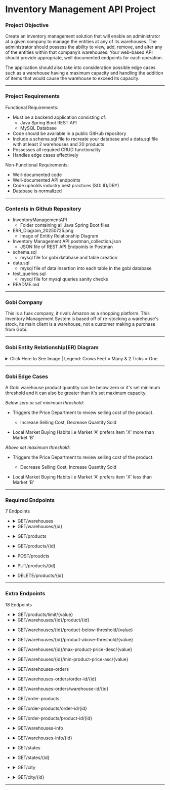 # Inventory Management API Project

### **Project Objective** 
Create an inventory management solution that will enable an administrator at a given company to manage the entities at any of its warehouses. The administrator should possess the ability to view, add, remove, and alter any of the entities within that company’s warehouses. Your web-based API should provide appropriate, well documented endpoints for each operation.

The application should also take into consideration possible edge cases such as a warehouse having a maximum capacity and handling the addition of items that would cause the warehouse to exceed its capacity.

------------------------------------

### **Project Requirements**  
Functional Requirements:
- Must be a backend application consisting of:
  - Java Spring Boot REST API
  - MySQL Database
- Code should be available in a public GitHub repository
- Include a schema.sql file to recreate your database and a data.sql file with at least 2 warehouses and 20 products
- Possesses all required CRUD functionality
- Handles edge cases effectively

Non-Functional Requirements:
- Well-documented code
- Well-documented API endpoints
- Code upholds industry best practices (SOLID/DRY)
- Database is normalized

-------------------------------------

### **Contents in Github Repository**  

- InventoryManagementAPI
   - Folder containing all Java Spring Boot files
- ERR_Diagram_20250725.png
   - Image of Entitiy Relationship Diagram
- Inventory Management API.postman_collection.json
   - JSON file of REST API Endpoints in Postman
- schema.sql
   - mysql file for gobi database and table creation
- data.sql
   - mysql file of data insertion into each table in the gobi database
- test_queries.sql
   - mysql file for mysql queries sanity checks
- README.md

------------------------------------

### **Gobi Company**  

This is a fuax company, it rivals Amazon as a shopping platform. This Inventory Management System is based off of re-stocking a warehouse's stock, its main client is a warehouse, not a customer making a purchase from Gobi.


<hr>

<!-- Beginning of gobi ER image    -->

### **Gobi Entity Relationship(ER) Diagram**

<details>
<summary>Click Here to See Image | Legend: Crows Feet = Many & 2 Ticks = One </summary>
<img alt="ERR_Diagram_20250725.png" src="https://github.com/egithublizabeth/20250811_Project/blob/main/ERR_Diagram_20250725.png?raw=true" data-hpc="true" class="Box-sc-g0xbh4-0 fzFXnm">
</details>

<!-- End of gobi ER image    -->

<hr>


### **Gobi Edge Cases**  

A Gobi warehouse product quantity can be below zero or it's set minimum threshold and it can also be greater than it's set maximum capacity.

*Below zero or set minimum threshold*:
  - Triggers the Price Department to review selling cost of the product.
      - Increase Selling Cost, Decrease Quantity Sold
   
  - Local Market Buying Habits i.e Market 'A' prefers item 'X' more than Market 'B'


*Above set maximum threshold*:
  - Triggers the Price Department to review selling cost of the product.
    - Decrease Selling Cost, Increase Quantity Sold
   
  - Local Market Buying Habits i.e Market 'A' prefers item 'X' less than Market 'B'
------------------------------------

<!-- Begining of Required Endpoints -->
### **Required Endpoints**  
7 Endpoints
  + <details>
      <summary>GET/warehouses</summary>
      &emsp;Objective: See every warehouses' inventory<br>
      &emsp;Input(s): n/a<br>
      &emsp;Output(s): Returns all warehouses' inventory <br>
      &emsp;Table(s): warehouse_inventory
    </details>

  + <details>
    <summary>GET/warehouses/{id}</summary>
    &emsp;Objective: See every a warehouse's inventory<br>
    &emsp;Input(s): parameter -> location <br>
    &emsp;&emsp;&emsp;&emsp;&emsp;warehouse id -> url parameter <br>
    &emsp;Output(s): Returns all inventory from a warehouse <br>
    &emsp;Table(s): warehouse_inventory
  </details>
  
  + <details>
    <summary>GET/products</summary>
    &emsp;Objective: See all available products<br>
    &emsp;Input(s): n/a <br>
    &emsp;Output(s): Returns all products<br>
    &emsp;Table(s): product
  </details>
  
  + <details>
    <summary>GET/products/{id}</summary>
    &emsp;Objective: See information on a particular product <br>
    &emsp;Input(s): parameter -> location <br>
    &emsp;&emsp;&emsp;&emsp;&emsp;product id -> url parameter <br>
    &emsp;Output(s): Returns a product record <br>
    &emsp;Table(s): product
  </details>
  
  + <details>
    <summary>POST/proudcts</summary>
    &emsp;Objective: Create a new product record and insert into product table<br>
    &emsp;Input(s): parameter -> location <br>
    &emsp;&emsp;&emsp;&emsp;&emsp;product id -> response body <br>
    &emsp;&emsp;&emsp;&emsp;&emsp;product name -> response body <br>
    &emsp;&emsp;&emsp;&emsp;&emsp;price -> response body <br>
    &emsp;Output(s): n/a <br>
    &emsp;Table(s): product
  </details>
  
  + <details>
    <summary>PUT/products/{id}</summary>
    &emsp;Objective: Update a product record<br>
    &emsp;Input(s): parameter -> location <br>
    &emsp;&emsp;&emsp;&emsp;&emsp;product id -> url parameter <br>
    &emsp;&emsp;&emsp;&emsp;&emsp;(optional) product id -> response body <br>
    &emsp;&emsp;&emsp;&emsp;&emsp;product name -> response body <br>
    &emsp;&emsp;&emsp;&emsp;&emsp;price -> response body <br>
    &emsp;Output(s): n/a<br>
    &emsp;Table(s): product
  </details>
  
  + <details>
    <summary>DELETE/products/{id}</summary>
    &emsp;Objective: Delete a product record<br>
    &emsp;Input(s): parameter -> location <br>
    &emsp;&emsp;&emsp;&emsp;&emsp;product id -> url parameter <br>
    &emsp;Output(s): n/a <br>
    &emsp;Table(s): product
  </details>
<!-- End of Required Endpoints -->

<hr>

<!-- Begining of Extra Endpoints -->
### **Extra Endpoints**
18 Endpoints
  + <details>
      <summary>GET/products/limit/{value}</summary>
      &emsp;Objective: See a limited number of product record(s) <br>
      &emsp;Input(s): parameter -> location <br>
    &emsp;&emsp;&emsp;&emsp;&emsp; integer value -> url parameter <br>
      &emsp;Output(s): Returns "value" number of product record(s) <br>
      &emsp;Table(s): product
    </details>

  + <details>
    <summary>GET/warehouses/{id}/product/{id}</summary>
    &emsp;Objective: See a warehouse_inventory based on warehouse id and product id<br>
    &emsp;Input(s): parameter -> location <br>
    &emsp;&emsp;&emsp;&emsp;&emsp;warehouse id -> url parameter <br>
    &emsp;&emsp;&emsp;&emsp;&emsp;product id -> url parameter <br>
    &emsp;Output(s): Returns a record from warehouse_inventory table<br>
    &emsp;Table(s): warehouse_inventory
  </details>
  
  + <details>
    <summary>GET/warehouses/{id}/product-below-threshold/{value}</summary>
    &emsp;Objective: See all records for a given warehouse where product quantity is lower than the minimum threshold or <br>
    &emsp;&emsp;&emsp;&emsp;&emsp;&emsp;falls within the value range (positive & negative) from the minimum threshold<br>
    &emsp;Input(s): parameter -> location <br>
    &emsp;&emsp;&emsp;&emsp;&emsp;warehouse id -> url parameter <br>
    &emsp;&emsp;&emsp;&emsp;&emsp;integer value -> url parameter <br>
    &emsp;Output(s): Returns all products for a warehouse where product quantity is less than minimum threshold and <br>
    &emsp;&emsp;&emsp;&emsp;&emsp;&emsp;within minimum range (value +- minimum number)<br>
    &emsp;Table(s): warehouse_inventory
  </details>
  
  + <details>
    <summary>GET/warehouses/{id}/product-above-threshold/{value}</summary>
    &emsp;Objective: See all records for a given warehouse where product quantity is greater than the maximum threshold or <br>
    &emsp;&emsp;&emsp;&emsp;&emsp;&emsp;falls within the value range (positive & negative) from the maximum threshold<br>
    &emsp;Input(s): parameter -> location <br>
    &emsp;&emsp;&emsp;&emsp;&emsp;warehouse id -> url parameter <br>
    &emsp;&emsp;&emsp;&emsp;&emsp;integer value -> url parameter <br>
    &emsp;Output(s): Returns all products for a warehouse where product quantity is greater than maximum threshold and <br>
    &emsp;&emsp;&emsp;&emsp;&emsp;&emsp;within minimum range (value +- maximum number)<br>
    &emsp;Table(s): warehouse_inventory
  </details>
  
  + <details>
    <summary>GET/warehouses/{id}/max-product-price-desc/{value}</summary>
    &emsp;Objective: See the top "value"(number i.e 5) most expensive products within a warehouse <br>
    &emsp;Input(s): parameter -> location <br>
    &emsp;&emsp;&emsp;&emsp;&emsp;warehouse id -> url parameter <br>
    &emsp;&emsp;&emsp;&emsp;&emsp;integer value -> url parameter <br>
    &emsp;&emsp;&emsp;&emsp;&emsp;price -> response body <br>
    &emsp;Output(s): Returns the highest priced "value"(number i.e 5) items from a warehouse <br>
    &emsp;Table(s): warehouse_inventory
  </details>
  
  + <details>
    <summary>GET/warehouses/{id}/min-product-price-asc/{value}</summary>
    &emsp;Objective: See the top "value"(number i.e 5) cheapest products within a warehouse <br>
    &emsp;Input(s): parameter -> location <br>
    &emsp;&emsp;&emsp;&emsp;&emsp;warehouse id -> url parameter <br>
    &emsp;&emsp;&emsp;&emsp;&emsp;integer value -> url parameter <br>
    &emsp;&emsp;&emsp;&emsp;&emsp;price -> response body <br>
    &emsp;Output(s): Returns the lowest priced "value"(number i.e 5) items from a warehouse <br>
    &emsp;Table(s): warehouse_inventory
  </details>
  
  + <details>
    <summary>GET/warehouses-orders</summary>
    &emsp;Objective: See all records from warehouse_order table<br>
    &emsp;Input(s): n/a <br>
    &emsp;Output(s): Returns all records from warehouse_order table  <br>
    &emsp;Table(s): warehouse_order
  </details>

  + <details>
    <summary>GET/warehouses-orders/order-id/{id}</summary>
    &emsp;Objective: See the record associated to an order id<br>
    &emsp;Input(s): parameter -> location <br>
    &emsp;&emsp;&emsp;&emsp;&emsp;order id -> url parameter <br>
    &emsp;Output(s): Returns a record with the given order id  <br>
    &emsp;Table(s): warehouse_order
  </details>

  + <details>
    <summary>GET/warehouses-orders/warehouse-id/{id}</summary>
    &emsp;Objective: See all order records associated to a warehouse id<br>
    &emsp;Input(s): parameter -> location <br>
    &emsp;&emsp;&emsp;&emsp;&emsp;warehouse id -> url parameter <br>
    &emsp;Output(s): Returns all records associated to a warehouse id <br>
    &emsp;Table(s): warehouse_order
  </details>

  + <details>
    <summary>GET/order-products</summary>
    &emsp;Objective: See all records from order_products table<br>
    &emsp;Input(s): n/a <br>
    &emsp;Output(s): Returns all records from order_products table <br>
    &emsp;Table(s): order_products
  </details>

  + <details>
    <summary>GET/order-products/order-id/{id}</summary>
    &emsp;Objective: See all records associated with a given order id<br>
    &emsp;Input(s): parameter -> location <br>
    &emsp;&emsp;&emsp;&emsp;&emsp;order id -> url parameter <br>
    &emsp;Output(s): Returns all records from an order id <br>
    &emsp;Table(s): order_products
  </details>

  + <details>
    <summary>GET/order-products/product-id/{id}</summary>
    &emsp;Objective: See all records associated with a given product id<br>
    &emsp;Input(s): parameter -> location <br>
    &emsp;&emsp;&emsp;&emsp;&emsp;product id -> url parameter <br>
    &emsp;Output(s): Returns all records from an product id <br>
    &emsp;Table(s): order_products
  </details>
  
  + <details>
    <summary>GET/warehouses-info</summary>
    &emsp;Objective: See all warehouse information records from warehouse table<br>
    &emsp;Input(s): n/a <br>
    &emsp;Output(s): Returns all records from warehouse table <br>
    &emsp;Table(s): warehouse
  </details>

  + <details>
    <summary>GET/warehouses-info/{id}</summary>
    &emsp;Objective: See a record for a particular warehouse<br>
    &emsp;Input(s): parameter -> location <br>
    &emsp;&emsp;&emsp;&emsp;&emsp;warehouse id -> url parameter <br>
    &emsp;Output(s): Returns a record related to a warehouse id <br>
    &emsp;Table(s): warehouse
  </details>

  + <details>
    <summary>GET/states</summary>
    &emsp;Objective: See all records from state table<br>
    &emsp;Input(s): n/a <br>
    &emsp;Output(s): Returns all records from state table <br>
    &emsp;Table(s): state
  </details>

  + <details>
    <summary>GET/states/{id}</summary>
    &emsp;Objective: See a record for a particular state<br>
    &emsp;Input(s): parameter -> location <br>
    &emsp;&emsp;&emsp;&emsp;&emsp;state id -> url parameter <br>
    &emsp;Output(s): Returns a record related to a state id <br>
    &emsp;Table(s): state
  </details>

  + <details>
    <summary>GET/city</summary>
    &emsp;Objective: See all records from city table<br>
    &emsp;Input(s): n/a <br>
    &emsp;Output(s): Returns all records from city table <br>
    &emsp;Table(s): city
  </details>

  + <details>
    <summary>GET/city/{id}</summary>
    &emsp;Objective: See a record for a particular city<br>
    &emsp;Input(s): parameter -> location <br>
    &emsp;&emsp;&emsp;&emsp;&emsp;city id -> url parameter <br>
    &emsp;Output(s): Returns a record related to a city id <br>
    &emsp;Table(s): city
  </details>
<!-- End of Extra Endpoints -->

<hr>



